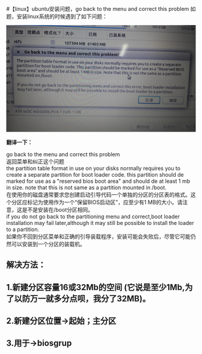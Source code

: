 #【linux】ubuntu安装问题，go back to the menu and correct this problem
如题，安装linux系统的时候遇到了如下问题：

<img src="https://raw.githubusercontent.com/Double2hao/xujiajia_blog/main/img/1690.png" alt=""> 

 

**翻译一下：**

go back to the menu and correct this problem <br style="color:rgb(51,51,51); font-family:'Helvetica Neue',Helvetica,Arial,sans-serif; font-size:14px; line-height:24px"> 返回菜单和纠正这个问题 <br style="color:rgb(51,51,51); font-family:'Helvetica Neue',Helvetica,Arial,sans-serif; font-size:14px; line-height:24px"> the partition table format in use on your disks normally requires you to create a separate partition for boot loader code. this partition should de marked for use as a "reserved bios boot area" and should de at least 1 mb in size. note that this is not same as a partition mounted in /boot. <br style="color:rgb(51,51,51); font-family:'Helvetica Neue',Helvetica,Arial,sans-serif; font-size:14px; line-height:24px"> 在使用你的磁盘通常要求您创建启动引导代码一个单独的分区的分区表的格式。这个分区应标记为使用作为一个“保留BIOS启动区”，应至少有1 MB的大小。请注意，这是不是安装在/boot分区相同。 <br style="color:rgb(51,51,51); font-family:'Helvetica Neue',Helvetica,Arial,sans-serif; font-size:14px; line-height:24px"> if you do not go back to the partitioning menu and correct,boot loader installation may fail later,although it may still be possible to install the loader to a partition. <br style="color:rgb(51,51,51); font-family:'Helvetica Neue',Helvetica,Arial,sans-serif; font-size:14px; line-height:24px"> 如果你不回到分区菜单和正确的引导装载程序，安装可能会失败后，尽管它可能仍然可以安装到一个分区的装载机。 

 

## 解决方法：

##  1.新建分区容量16或32Mb的空间 (它说是至少1Mb,为了以防万一就多分点呗，我分了32MB)。

##  2.新建分区位置-&gt;起始；主分区 

##  3.用于-&gt;biosgrup